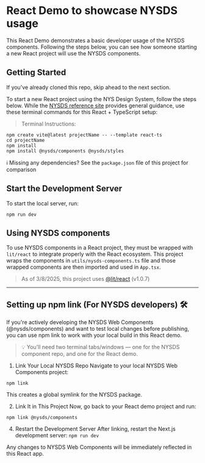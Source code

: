 # React Demo to showcase NYSDS usage
This React Demo demonstrates a basic developer usage of the NYSDS components. 
Following the steps below, you can see how someone starting a new React project will use the NYSDS components.

## Getting Started
If you’ve already cloned this repo, skip ahead to the next section.

To start a new React project using the NYS Design System, follow the steps below. While the [NYSDS reference site](https://designsystem.ny.gov/getting-started/developers/) provides general guidance, use these terminal commands for this React + TypeScript setup:

> Terminal Instructions:
```
npm create vite@latest projectName -- --template react-ts
cd projectName
npm install
npm install @nysds/components @nysds/styles
```

ℹ️  Missing any dependencies? See the `package.json` file of this project for comparison

## Start the Development Server
To start the local server, run:
```
npm run dev
```

## Using NYSDS components
To use NYSDS components in a React project, they must be wrapped with `lit/react` to integrate properly with the React ecosystem. This project wraps the components in `utils/nysds-components.ts` file and those wrapped components are then imported and used in `App.tsx`.

> As of 3/8/2025, this project uses [@lit/react](https://lit.dev/docs/frameworks/react/) (v1.0.7)


---


## Setting up npm link (For NYSDS developers) 🛠️
If you're actively developing the NYSDS Web Components (@nysds/components) and want to test local changes before publishing, you can use npm link to work with your local build in this React demo.
>💡 You’ll need two terminal tabs/windows — one for the NYSDS component repo, and one for the React demo.


1. Link Your Local NYSDS Repo
Navigate to your local NYSDS Web Components project:
```
npm link
```
This creates a global symlink for the NYSDS package.

2. Link It in This Project
Now, go back to your React demo project and run:
```
npm link @nysds/components
```

4. Restart the Development Server
After linking, restart the Next.js development server:
`npm run dev`

Any changes to NYSDS Web Components will be immediately reflected in this React app.
